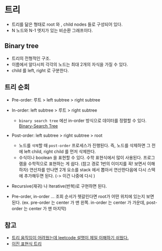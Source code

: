 # 트리

- 트리를 닮은 형태로 root 와 , child nodes 들로 구성되어 있다.
- N 노드와 N-1 엣지가 있는 비순환 그래프이다.

## Binary tree
- 트리의 전형적인 구조.
- 이름에서 알다시피 각각의 노드는 최대 2개의 자식을 가질 수 있다.
- child 를 left, right 로 구분한다.

## 트리 순회
- Pre-order: 루트 > left subtree > right subtree

- In-order: left subtree > 루트 > right subtree
    - `binary search tree` 에선 in-order 방식으로 데이터를 정렬할 수 있다. [Binary-Search Tree](https://leetcode.com/explore/learn/card/introduction-to-data-structure-binary-search-tree/)
- Post-order: left subtree > right subtree > root
    - 노드를 `삭제`할 때 `post-order` 프로세스가 진행된다. 즉, 노드를 삭제하면 그 전에 left child, right child 를 먼저 삭제한다.
    - 수식이나 boolean 을 표현할 수 있다. 수학 표현식에서 많이 사용된다. 프로그램을 수학적으로 표현하는 게 쉽다. (참고 경로 1번의 이미지를 꼭! 보면서 이해하자) 연산자를 만나면 2개 요소를 stack 에서 뽑아서 연산한다음에 다시 스택에 추가해두면 된다. (-> 이건 나중에 다시 )
- Recursive(재귀) 나 Iterative(반복)로 구현하면 된다.
- Pre-order, in-order ... 조회 순서가 헷갈린다면 root가 어떤 위치에 있는지 보면 된다. (ex. pre-order 는 center 가 맨 왼쪽. in-order 는 center 가 가운데, post-order 는 center 가 맨 마지막)

## 참고
- [트리 움직임이 어려웠는데 leetcode 설명이 제일 이해하기 쉬웠다.](https://leetcode.com/explore/learn/card/data-structure-tree/134/traverse-a-tree/992/)
- [이진 표현식 트리](https://www.youtube.com/watch?v=_LxbhLNRZkI)